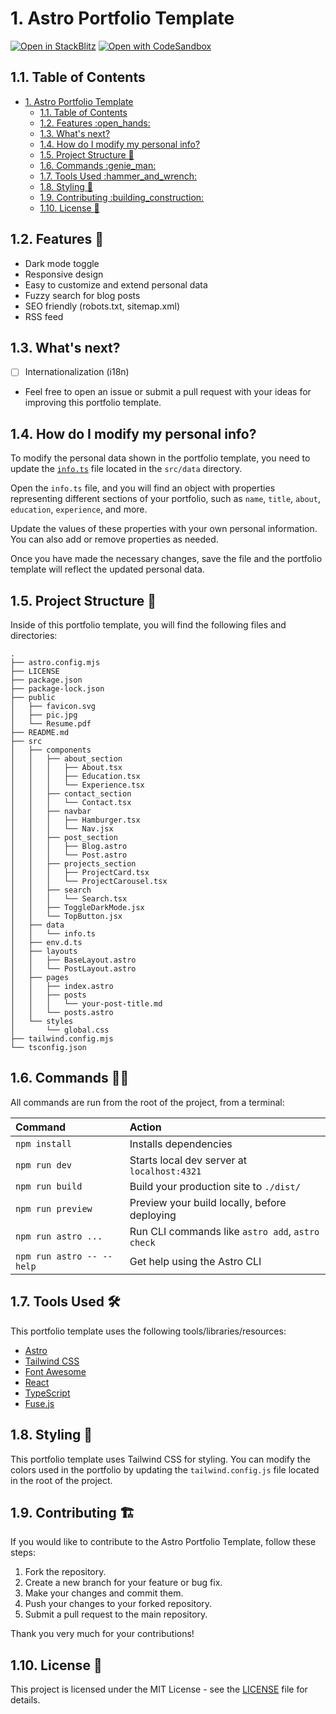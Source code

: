 # 1. Astro Portfolio Template

[![Open in StackBlitz](https://developer.stackblitz.com/img/open_in_stackblitz.svg)](https://stackblitz.com/github/gio-del/Astro-Portfolio-Template)
[![Open with CodeSandbox](https://assets.codesandbox.io/github/button-edit-lime.svg)](https://codesandbox.io/p/sandbox/github/gio-del/Astro-Portfolio-Template)

## 1.1. Table of Contents

- [1. Astro Portfolio Template](#1-astro-portfolio-template)
  - [1.1. Table of Contents](#11-table-of-contents)
  - [1.2. Features :open\_hands:](#12-features-open_hands)
  - [1.3. What's next?](#13-whats-next)
  - [1.4. How do I modify my personal info?](#14-how-do-i-modify-my-personal-info)
  - [1.5. Project Structure :rocket:](#15-project-structure-rocket)
  - [1.6. Commands :genie\_man:](#16-commands-genie_man)
  - [1.7. Tools Used :hammer\_and\_wrench:](#17-tools-used-hammer_and_wrench)
  - [1.8. Styling :art:](#18-styling-art)
  - [1.9. Contributing :building\_construction:](#19-contributing-building_construction)
  - [1.10. License :memo:](#110-license-memo)

## 1.2. Features :open_hands:

- Dark mode toggle
- Responsive design
- Easy to customize and extend personal data
- Fuzzy search for blog posts
- SEO friendly (robots.txt, sitemap.xml)
- RSS feed

## 1.3. What's next?

- [ ] Internationalization (i18n)
- Feel free to open an issue or submit a pull request with your ideas for improving this portfolio template.

## 1.4. How do I modify my personal info?

To modify the personal data shown in the portfolio template, you need to update the [`info.ts`](src/data/info.ts) file located in the `src/data` directory.

Open the `info.ts` file, and you will find an object with properties representing different sections of your portfolio, such as `name`, `title`, `about`, `education`, `experience`, and more.

Update the values of these properties with your own personal information. You can also add or remove properties as needed.

Once you have made the necessary changes, save the file and the portfolio template will reflect the updated personal data.

## 1.5. Project Structure :rocket:

Inside of this portfolio template, you will find the following files and directories:

```text
.
├── astro.config.mjs
├── LICENSE
├── package.json
├── package-lock.json
├── public
│   ├── favicon.svg
│   ├── pic.jpg
│   └── Resume.pdf
├── README.md
├── src
│   ├── components
│   │   ├── about_section
│   │   │   ├── About.tsx
│   │   │   ├── Education.tsx
│   │   │   └── Experience.tsx
│   │   ├── contact_section
│   │   │   └── Contact.tsx
│   │   ├── navbar
│   │   │   ├── Hamburger.tsx
│   │   │   └── Nav.jsx
│   │   ├── post_section
│   │   │   ├── Blog.astro
│   │   │   └── Post.astro
│   │   ├── projects_section
│   │   │   ├── ProjectCard.tsx
│   │   │   └── ProjectCarousel.tsx
│   │   ├── search
│   │   │   └── Search.tsx
│   │   ├── ToggleDarkMode.jsx
│   │   └── TopButton.jsx
│   ├── data
│   │   └── info.ts
│   ├── env.d.ts
│   ├── layouts
│   │   ├── BaseLayout.astro
│   │   └── PostLayout.astro
│   ├── pages
│   │   ├── index.astro
│   │   ├── posts
│   │   │   └── your-post-title.md
│   │   └── posts.astro
│   └── styles
│       └── global.css
├── tailwind.config.mjs
└── tsconfig.json
```

## 1.6. Commands :genie_man:

All commands are run from the root of the project, from a terminal:

| Command                   | Action                                           |
| :------------------------ | :----------------------------------------------- |
| `npm install`             | Installs dependencies                            |
| `npm run dev`             | Starts local dev server at `localhost:4321`      |
| `npm run build`           | Build your production site to `./dist/`          |
| `npm run preview`         | Preview your build locally, before deploying     |
| `npm run astro ...`       | Run CLI commands like `astro add`, `astro check` |
| `npm run astro -- --help` | Get help using the Astro CLI                     |

## 1.7. Tools Used :hammer_and_wrench:

This portfolio template uses the following tools/libraries/resources:

- [Astro](https://astro.build/)
- [Tailwind CSS](https://tailwindcss.com/)
- [Font Awesome](https://fontawesome.com/)
- [React](https://reactjs.org/)
- [TypeScript](https://www.typescriptlang.org/)
- [Fuse.js](https://fusejs.io/)

## 1.8. Styling :art:

This portfolio template uses Tailwind CSS for styling. You can modify the colors used in the portfolio by updating the `tailwind.config.js` file located in the root of the project.

## 1.9. Contributing :building_construction:

If you would like to contribute to the Astro Portfolio Template, follow these steps:

1. Fork the repository.
2. Create a new branch for your feature or bug fix.
3. Make your changes and commit them.
4. Push your changes to your forked repository.
5. Submit a pull request to the main repository.

Thank you very much for your contributions!

## 1.10. License :memo:

This project is licensed under the MIT License - see the [LICENSE](LICENSE) file for details.
